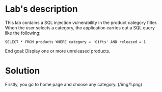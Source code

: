 # Lab's description
This lab contains a SQL injection vulnerability in the product category filter. When the user selects a category, the application carries out a SQL query like the following:

`SELECT * FROM products WHERE category = 'Gifts' AND released = 1`

End goal: Display one or more unreleased products.

# Solution
Firstly, you go to home page and choose any category.
(/img/1.png)

